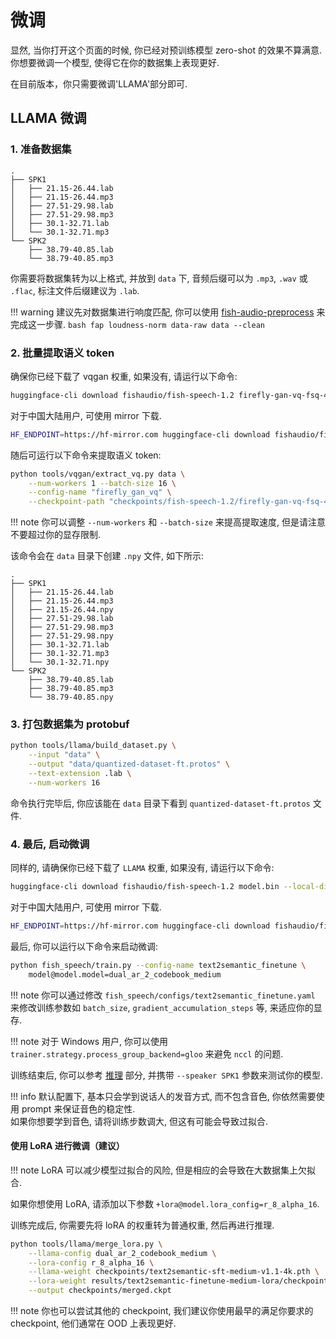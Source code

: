 # 微调

显然, 当你打开这个页面的时候, 你已经对预训练模型 zero-shot 的效果不算满意. 你想要微调一个模型, 使得它在你的数据集上表现更好.  

在目前版本，你只需要微调'LLAMA'部分即可.

## LLAMA 微调
### 1. 准备数据集

```
.
├── SPK1
│   ├── 21.15-26.44.lab
│   ├── 21.15-26.44.mp3
│   ├── 27.51-29.98.lab
│   ├── 27.51-29.98.mp3
│   ├── 30.1-32.71.lab
│   └── 30.1-32.71.mp3
└── SPK2
    ├── 38.79-40.85.lab
    └── 38.79-40.85.mp3
```

你需要将数据集转为以上格式, 并放到 `data` 下, 音频后缀可以为 `.mp3`, `.wav` 或 `.flac`, 标注文件后缀建议为 `.lab`.

!!! warning
    建议先对数据集进行响度匹配, 你可以使用 [fish-audio-preprocess](https://github.com/fishaudio/audio-preprocess) 来完成这一步骤. 
    ```bash
    fap loudness-norm data-raw data --clean
    ```

### 2. 批量提取语义 token

确保你已经下载了 vqgan 权重, 如果没有, 请运行以下命令:

```bash
huggingface-cli download fishaudio/fish-speech-1.2 firefly-gan-vq-fsq-4x1024-42hz-generator.pth --local-dir checkpoints
```

对于中国大陆用户, 可使用 mirror 下载.

```bash
HF_ENDPOINT=https://hf-mirror.com huggingface-cli download fishaudio/fish-speech-1.2 firefly-gan-vq-fsq-4x1024-42hz-generator.pth --local-dir checkpoints
```

随后可运行以下命令来提取语义 token:

```bash
python tools/vqgan/extract_vq.py data \
    --num-workers 1 --batch-size 16 \
    --config-name "firefly_gan_vq" \
    --checkpoint-path "checkpoints/fish-speech-1.2/firefly-gan-vq-fsq-4x1024-42hz-generator.pth"
```

!!! note
    你可以调整 `--num-workers` 和 `--batch-size` 来提高提取速度, 但是请注意不要超过你的显存限制.  

该命令会在 `data` 目录下创建 `.npy` 文件, 如下所示:

```
.
├── SPK1
│   ├── 21.15-26.44.lab
│   ├── 21.15-26.44.mp3
│   ├── 21.15-26.44.npy
│   ├── 27.51-29.98.lab
│   ├── 27.51-29.98.mp3
│   ├── 27.51-29.98.npy
│   ├── 30.1-32.71.lab
│   ├── 30.1-32.71.mp3
│   └── 30.1-32.71.npy
└── SPK2
    ├── 38.79-40.85.lab
    ├── 38.79-40.85.mp3
    └── 38.79-40.85.npy
```

### 3. 打包数据集为 protobuf

```bash
python tools/llama/build_dataset.py \
    --input "data" \
    --output "data/quantized-dataset-ft.protos" \
    --text-extension .lab \
    --num-workers 16
```

命令执行完毕后, 你应该能在 `data` 目录下看到 `quantized-dataset-ft.protos` 文件.


### 4. 最后, 启动微调

同样的, 请确保你已经下载了 `LLAMA` 权重, 如果没有, 请运行以下命令:

```bash
huggingface-cli download fishaudio/fish-speech-1.2 model.bin --local-dir checkpoints
```

对于中国大陆用户, 可使用 mirror 下载.

```bash
HF_ENDPOINT=https://hf-mirror.com huggingface-cli download fishaudio/fish-speech-1.2 model.bin --local-dir checkpoints
```

最后, 你可以运行以下命令来启动微调:

```bash
python fish_speech/train.py --config-name text2semantic_finetune \
    model@model.model=dual_ar_2_codebook_medium
```

!!! note
    你可以通过修改 `fish_speech/configs/text2semantic_finetune.yaml` 来修改训练参数如 `batch_size`, `gradient_accumulation_steps` 等, 来适应你的显存.

!!! note
    对于 Windows 用户, 你可以使用 `trainer.strategy.process_group_backend=gloo` 来避免 `nccl` 的问题.

训练结束后, 你可以参考 [推理](inference.md) 部分, 并携带 `--speaker SPK1` 参数来测试你的模型.

!!! info
    默认配置下, 基本只会学到说话人的发音方式, 而不包含音色, 你依然需要使用 prompt 来保证音色的稳定性.  
    如果你想要学到音色, 请将训练步数调大, 但这有可能会导致过拟合.

#### 使用 LoRA 进行微调（建议）
!!! note
    LoRA 可以减少模型过拟合的风险, 但是相应的会导致在大数据集上欠拟合.   

如果你想使用 LoRA, 请添加以下参数 `+lora@model.lora_config=r_8_alpha_16`.  

训练完成后, 你需要先将 loRA 的权重转为普通权重, 然后再进行推理.

```bash
python tools/llama/merge_lora.py \
    --llama-config dual_ar_2_codebook_medium \
    --lora-config r_8_alpha_16 \
    --llama-weight checkpoints/text2semantic-sft-medium-v1.1-4k.pth \
    --lora-weight results/text2semantic-finetune-medium-lora/checkpoints/step_000000200.ckpt \
    --output checkpoints/merged.ckpt
```

!!! note
    你也可以尝试其他的 checkpoint, 我们建议你使用最早的满足你要求的 checkpoint, 他们通常在 OOD 上表现更好.
